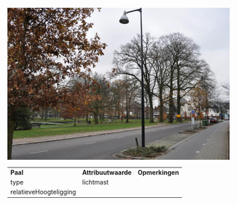![](media/85601605ebf1180fe6a7e865459ac20adfce4442.jpg)

|                        |                     |                 |
|------------------------|---------------------|-----------------|
| **Paal**               | **Attribuutwaarde** | **Opmerkingen** |
| type                   | lichtmast           |                 |
| relatieveHoogteligging |                     |                 |
